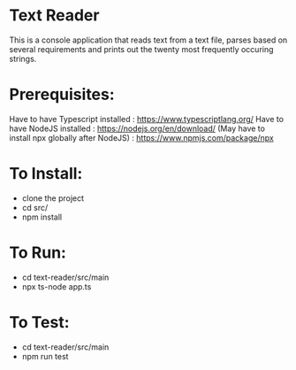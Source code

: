 # Text Reader

This is a console application that reads text from a text file, parses based on several requirements and prints out the twenty most frequently occuring strings.

# Prerequisites:
  Have to have Typescript installed : https://www.typescriptlang.org/
  Have to have NodeJS installed : https://nodejs.org/en/download/
  (May have to install npx globally after NodeJS) : https://www.npmjs.com/package/npx
  
# To Install:
 - clone the project
 - cd src/
 - npm install
 
# To Run:

- cd text-reader/src/main
- npx ts-node app.ts

# To Test: 

- cd text-reader/src/main
- npm run test

